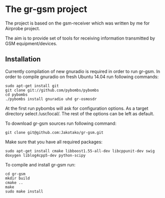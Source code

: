 The gr-gsm project
==================
The project is based on the gsm-receiver which was written by me for Airprobe project.

The aim is to provide set of tools for receiving information transmitted by GSM equipment/devices.

Installation
------------

Currently compilation of new gnuradio is required in order to run gr-gsm. 
In order to compile gnuradio on fresh Ubuntu 14.04 run following commands:

```
sudo apt-get install git
git clone git://github.com/pybombs/pybombs
cd pybombs
./pybombs install gnuradio uhd gr-osmosdr

```
At the first run pybombs will ask for configuration options. As a target directory select /usr/local/. The rest of the options can be left as default.

To download gr-gsm sources run following command:

```
git clone git@github.com:Jakotako/gr-gsm.git
```
Make sure that you have all required packages:

```
sudo apt-get install cmake libboost1.55-all-dev libcppunit-dev swig doxygen liblog4cpp5-dev python-scipy
```

To compile and install gr-gsm run:

```
cd gr-gsm
mkdir build
cmake ..
make
sudo make install
```


